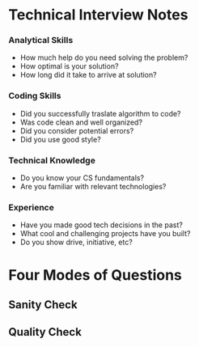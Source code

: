 # Technical Interview Notes

### Analytical Skills
- How much help do you need solving the problem?
- How optimal is your solution?
- How long did it take to arrive at solution?
### Coding Skills
- Did you successfully traslate algorithm to code?
- Was code clean and well organized?
- Did you consider potential errors?
- Did you use good style?
### Technical Knowledge 
- Do you know your CS fundamentals?
- Are you familiar with relevant technologies?
### Experience 
- Have you made good tech decisions in the past?
- What cool and challenging projects have you built?
- Do you show drive, initiative, etc?

# Four Modes of Questions 
## Sanity Check 
## Quality Check 